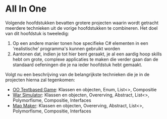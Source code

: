 # All In One 

Volgende hoofdstukken bevatten grotere projecten waarin wordt getracht meerdere technieken uit de vorige hoofdstukken te combineren. Het doel van dit hoofdstuk is tweeledig:
1. Op een andere manier tonen hoe specifieke C# elementen in een 'realistische' programma's kunnen gebruikt worden
2. Aantonen dat, indien je tot hier bent geraakt, je al een aardig hoop skills hebt om grote, complexe applicaties te maken die verder gaan dan de standaard oefeningen die je na ieder hoofdstuk hebt gemaakt.

Volgt nu een beschrijving van de belangrijkste technieken die je in de projecten hierna zal tegenkomen:

* [OO Textbased Game](2_OOTextGame.md): Klassen en objecten, Enum, List<>, Compositie
* [War Simulator](3_WarGame.md): Klassen en objecten, Overerving, Abstract, List<>, Polymorfisme, Compositie, Interfaces
* [Map Maker](1_MapMapker.md): Klassen en objecten, Overerving, Abstract, List<>, Polymorfisme, Compositie, Interfaces